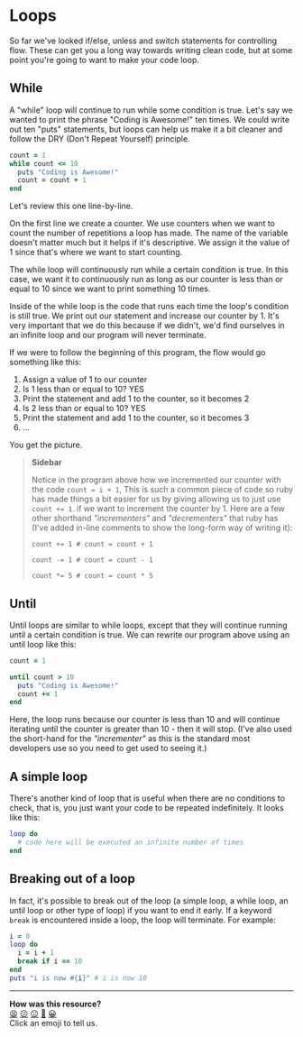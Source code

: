# Loops

So far we've looked if/else, unless and switch statements for controlling flow. These can get you a long way towards writing clean code, but at some point you're going to want to make your code loop.

## While

A "while" loop will continue to run while some condition is true. Let's say we wanted to print the phrase "Coding is Awesome!" ten times. We could write out ten "puts" statements, but loops can help us make it a bit cleaner and follow the DRY (Don't Repeat Yourself) principle.

````ruby
count = 1
while count <= 10
  puts "Coding is Awesome!"
  count = count + 1
end
````

Let's review this one line-by-line. 

On the first line we create a counter. We use counters when we want to count the number of repetitions a loop has made. The name of the variable doesn't matter much but it helps if it's descriptive. We assign it the value of 1 since that's where we want to start counting.

The while loop will continuously run while a certain condition is true. In this case, we want it to continuously run as long as our counter is less than or equal to 10 since we want to print something 10 times.

Inside of the while loop is the code that runs each time the loop's condition is still true. We print out our statement and increase our counter by 1. It's very important that we do this because if we didn't, we'd find ourselves in an infinite loop and our program will never terminate.

If we were to follow the beginning of this program, the flow would go something like this:

1. Assign a value of 1 to our counter
2. Is 1 less than or equal to 10? YES
3. Print the statement and add 1 to the counter, so it becomes 2
4. Is 2 less than or equal to 10? YES
5. Print the statement and add 1 to the counter, so it becomes 3
6. ...

You get the picture.

> **Sidebar**
>
> Notice in the program above how we incremented our counter 
> with the code `count = i + 1`, This is such a common piece of 
> code so ruby has made things a bit easier for us by giving 
> allowing us to just use `count += 1`. if we want to increment 
> the counter by 1. Here are a few other shorthand
> _"incrementers"_ and _"decrementers"_ that ruby has (I've 
> added in-line comments to show the long-form way of writing
> it):
> 
> `count += 1 # count = count + 1`
>
> `count -= 1 # count = count - 1`
>
> `count *= 5 # count = count * 5`

## Until

Until loops are similar to while loops, except that they will continue running until a certain condition is true. We can rewrite our program above using an until loop like this:

````ruby
count = 1

until count > 10
  puts "Coding is Awesome!"
  count += 1
end
````

Here, the loop runs because our counter is less than 10 and will continue iterating until the counter is greater than 10 - then it will stop. (I've also used the short-hand for the _"incrementer"_ as this is the standard most developers use so you need to get used to seeing it.)

## A simple loop

There's another kind of loop that is useful when there are no conditions to check, that is, you just want your code to be repeated indefinitely. It looks like this:

````ruby
loop do
  # code here will be executed an infinite number of times
end
````

## Breaking out of a loop

In fact, it's possible to break out of the loop (a simple loop, a while loop, an until loop or other type of loop) if you want to end it early. If a keyword `break` is encountered inside a loop, the loop will terminate. For example:

````ruby
i = 0
loop do
  i = i + 1
  break if i == 10
end
puts "i is now #{i}" # i is now 10
````

<!-- BEGIN GENERATED SECTION DO NOT EDIT -->

---

**How was this resource?**  
[😫](https://airtable.com/shrUJ3t7KLMqVRFKR?prefill_Repository=makersacademy/course&prefill_File=pills/loops.md&prefill_Sentiment=😫) [😕](https://airtable.com/shrUJ3t7KLMqVRFKR?prefill_Repository=makersacademy/course&prefill_File=pills/loops.md&prefill_Sentiment=😕) [😐](https://airtable.com/shrUJ3t7KLMqVRFKR?prefill_Repository=makersacademy/course&prefill_File=pills/loops.md&prefill_Sentiment=😐) [🙂](https://airtable.com/shrUJ3t7KLMqVRFKR?prefill_Repository=makersacademy/course&prefill_File=pills/loops.md&prefill_Sentiment=🙂) [😀](https://airtable.com/shrUJ3t7KLMqVRFKR?prefill_Repository=makersacademy/course&prefill_File=pills/loops.md&prefill_Sentiment=😀)  
Click an emoji to tell us.

<!-- END GENERATED SECTION DO NOT EDIT -->
